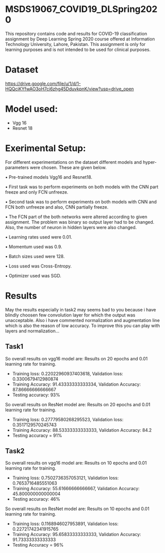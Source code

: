 # MSDS19067_COVID19_DLSpring2020
This repository contains code and results for COVID-19 classification assignment by Deep Learning Spring 2020 course offered at Information Technology University, Lahore, Pakistan. This assignment is only for learning purposes and is not intended to be used for clinical purposes.

# Dataset
https://drive.google.com/file/u/1/d/1-HQQciKYfwAO3oH7ci6zhg45DduvkpnK/view?usp=drive_open

# Model used:
- Vgg 16
- Resnet 18

# Exerimental Setup:
For different experimentations on the dataset different models and hyper-parameters were chosen. These are given below.

• Pre-trained models Vgg16 and Resnet18.

• First task was to perform experiments on both models with the CNN part freeze and only FCN unfreeze.

• Second task was to perform experiments on both models with CNN and FCN both unfreeze and also, CNN partially freeze.

• The FCN part of the both networks were altered according to given assignment. The problem was binary so output layer had to be changed. Also, the number of neuron in hidden layers were also changed.

• Learning rates used were 0.01.

• Momentum used was 0.9.

• Batch sizes used were 128.

• Loss used was Cross-Entropy.

• Optimizer used was SGD.


# Results
May the results especially in task2 may seems bad to you because i have blindly choosen few convolution layer for which the output was unacceptable. Also i have commented normalization and augmentation line which is also the reason of low accuracy. To improve this you can play with layers and normalization...

## Task1
So overall results on vgg16 model are:
Results on 20 epochs and 0.01 learning rate for training. 
- Training loss:  0.22022960937403618, Validation loss:  0.3300679412980874
- Training Accuracy:  91.43333333333334, Validation Accuracy:  87.86666666666667
- Testing accuracy: 93%


So overall results on ResNet model are:
Results on 20 epochs and 0.01 learning rate for training.
- Training loss:  0.27779580268295523, Validation loss:  0.3517129570245743
- Training Accuracy:  88.53333333333333, Validation Accuracy:  84.2
- Testing accuracy = 91%

## Task2
So overall results on vgg16 model are:
Results on 10 epochs and 0.01 learning rate for training. 
- Training loss:  0.7502736357053121, Validation loss:  0.7653716485551063
- Training Accuracy:  55.61666666666667, Validation Accuracy:  45.800000000000004
- Testing accuracy: 46%


So overall results on ResNet model are:
Results on 10 epochs and 0.01 learning rate for training.
- Training loss:  0.1168946027953891, Validation loss:  0.22721742341915765
- Training Accuracy:  95.65833333333333, Validation Accuracy: 91.73333333333333
- Testing Accuracy = 96%
